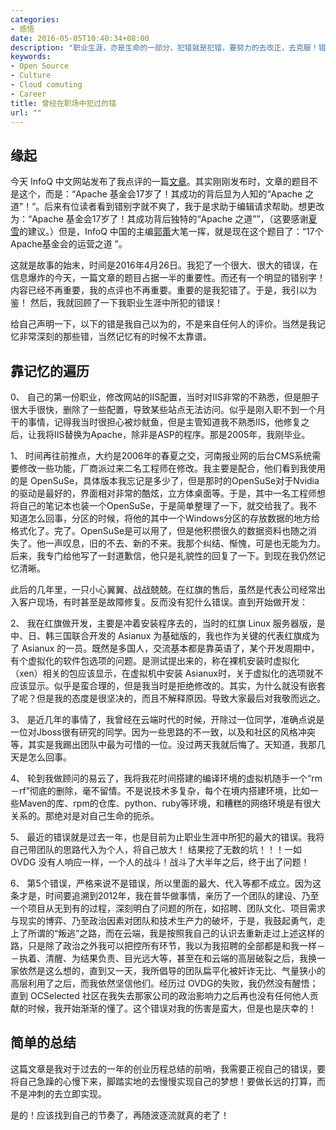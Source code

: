 ```yaml
---
categories:
- 感悟
date: 2016-05-05T10:40:34+08:00
description: "职业生涯，亦是生命的一部分，犯错就是犯错，要努力的去改正，去克服！错误本身也许没有什么，重要的是不要回避它。要正视！要克服。"
keywords:
- Open Source
- Culture
- Cloud comuting
- Career
title: 曾经在职场中犯过的错
url: ""
---
```


## 缘起

今天 InfoQ 中文网站发布了我点评的一篇[文章](http://www.infoq.com/cn/articles/apache-foundation-the-success-of-apache)。其实刚刚发布时，文章的题目不是这个，而是：“Apache 基金会17岁了！其成功的背后显为人知的“Apache 之道”！”。后来有位读者看到错别字就不爽了，我于是求助于编辑请求帮助。想更改为：“Apache 基金会17岁了！其成功背后独特的“Apache 之道””，（这要感谢[夏雪](http://www.infoq.com/cn/author/%E5%A4%8F%E9%9B%AA)的建议。）但是，InfoQ 中国的主编[郭蕾](http://www.infoq.com/cn/author/%E9%83%AD%E8%95%BE)大笔一挥，就是现在这个题目了：“17个Apache基金会的运营之道 ”。

这就是故事的始末，时间是2016年4月26日。我犯了一个很大、很大的错误，在信息爆炸的今天，一篇文章的题目占据一半的重要性。而还有一个明显的错别字！内容已经不再重要，我的点评也不再重要。重要的是我犯错了。于是，我引以为鉴！ 然后，我就回顾了一下我职业生涯中所犯的错误！

给自己声明一下，以下的错是我自己以为的，不是来自任何人的评价。当然是我记忆非常深刻的那些错，当然记忆有的时候不太靠谱。

## 靠记忆的遍历

0、 自己的第一份职业，修改网站的IIS配置，当时对IIS非常的不熟悉，但是胆子很大手很快，删除了一些配置，导致某些站点无法访问。似乎是刚入职不到一个月干的事情，记得我当时很担心被炒鱿鱼，但是主管知道我不熟悉IIS，他修复之后，让我将IIS替换为Apache，除非是ASP的程序。那是2005年，我刚毕业。

1、 时间再往前推点，大约是2006年的春夏之交，河南报业网的后台CMS系统需要修改一些功能，厂商派过来二名工程师在修改。我主要是配合，他们看到我使用的是 OpenSuSe，具体版本我忘记是多少了，但是那时的OpenSuSe对于Nvidia的驱动是最好的，界面相对非常的酷炫，立方体桌面等。于是，其中一名工程师想将自己的笔记本也装一个OpenSuSe，于是简单整理了一下，就交给我了。我不知道怎么回事，分区的时候，将他的其中一个Windows分区的存放数据的地方给格式化了。完了。OpenSuSe是可以用了，但是他积攒很久的数据资料也随之消失了。他一声叹息，旧的不去、新的不来。我那个纠结、惭愧，可是也无能为力。后来，我专门给他写了一封道歉信，他只是礼貌性的回复了一下。到现在我仍然记忆清晰。

此后的几年里，一只小心翼翼、战战兢兢。在红旗的售后，虽然是代表公司经常出入客户现场，有时甚至是故障修复。反而没有犯什么错误。直到开始做开发：

2、 我在红旗做开发，主要是冲着安装程序去的，当时的红旗 Linux 服务器版，是中、日、韩三国联合开发的 Asianux 为基础版的，我也作为关键的代表红旗成为了 Asianux 的一员。既然是多国人，交流基本都是靠英语了，某个开发周期中，有个虚拟化的软件包选项的问题。是测试提出来的，称在裸机安装时虚拟化（xen）相关的包应该显示，在虚拟机中安装 Asianux时，关于虚拟化的选项就不应该显示。似乎是蛮合理的，但是我当时是拒绝修改的。其实，为什么就没有嵌套了呢？但是我的态度是很坚决的，而且不解释原因。导致大家最后对我敬而远之。

3、 是近几年的事情了，我曾经在云端时代的时候，开除过一位同学，准确点说是一位对Jboss很有研究的同学。因为一些思路的不一致，以及和社区的风格冲突等，其实是我踢出团队中最为可惜的一位。没过两天我就后悔了。天知道，我那几天是怎么回事。

4、 轮到我做顾问的易云了，我将我花时间搭建的编译环境的虚拟机随手一个“rm －rf”彻底的删除，毫不留情。不是说技术多复杂，每个在境内搭建环境，比如一些Maven的库、rpm的仓库、python、ruby等环境，和糟糕的网络环境是有很大关系的。那绝对是对自己生命的扼杀。

5、 最近的错误就是过去一年，也是目前为止职业生涯中所犯的最大的错误。我将自己带团队的思路代入为个人，将自己放大！ 结果挖了无数的坑！！！一如 OVDG 没有人响应一样，一个人的战斗！战斗了大半年之后，终于出了问题！

6、 第5个错误，严格来说不是错误，所以里面的最大、代入等都不成立。因为这条才是，时间要追溯到2012年，我在普华做事情，亲历了一个团队的建设、乃至一个项目从无到有的过程，深刻明白了问题的所在，如招聘、团队文化、项目需求与现实的博弈、乃至政治因素对团队和技术生产力的破坏，于是，我鼓起勇气，走上了所谓的“叛逃”之路，而在云端，我是按照我自己的认识去重新走过上述这样的路，只是除了政治之外我可以把控所有环节，我以为我招聘的全部都是和我一样－－执着、清醒、为结果负责、目光远大等，甚至在和云端的高层破裂之后，我换一家依然是这么想的，直到又一天，我所倡导的团队扁平化被奸诈无比、气量狭小的高层利用了之后，而我依然坚信他们。经历过 OVDG的失败，我仍然没有醒悟；直到 OCSelected 社区在我失去那家公司的政治影响力之后再也没有任何他人贡献的时候，我开始渐渐的懂了。这个错误对我的伤害是蛮大，但是也是庆幸的！

## 简单的总结

这篇文章是我对于过去的一年的创业历程总结的前哨，我需要正视自己的错误，要将自己急躁的心慢下来，脚踏实地的去慢慢实现自己的梦想！要做长远的打算，而不是冲刺的去立即实现。

是的！应该找到自己的节奏了，再随波逐流就真的老了！
